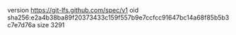 version https://git-lfs.github.com/spec/v1
oid sha256:e2a4b38ba89f20373433c159f557b9e7ccfcc91647bc14a68f85b5b3c7e7d76a
size 3291
